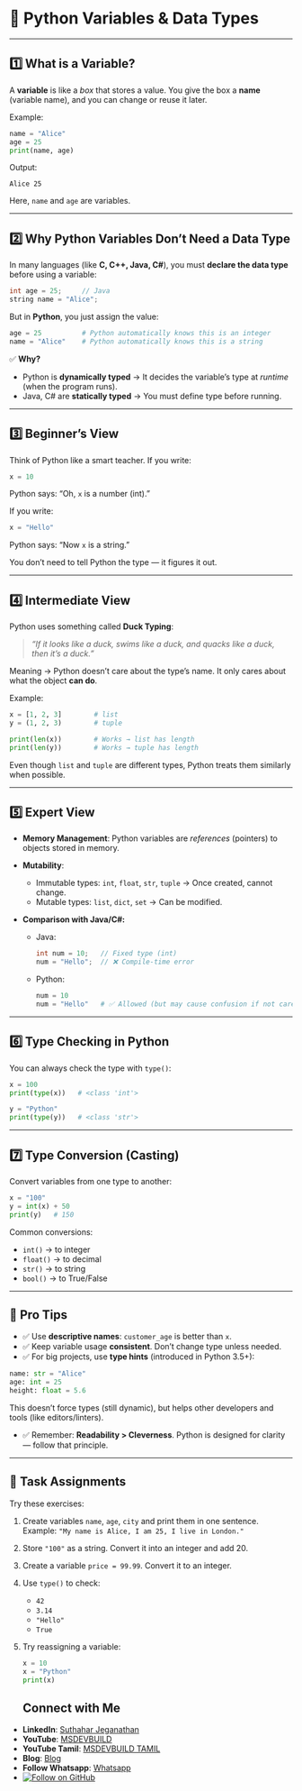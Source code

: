 # 🐍 Python Variables & Data Types

---

## 1️⃣ What is a Variable?

A **variable** is like a *box* that stores a value.
You give the box a **name** (variable name), and you can change or reuse it later.

Example:

```python
name = "Alice"
age = 25
print(name, age)
```

Output:

```
Alice 25
```

Here, `name` and `age` are variables.

---

## 2️⃣ Why Python Variables Don’t Need a Data Type

In many languages (like **C, C++, Java, C#**), you must **declare the data type** before using a variable:

```java
int age = 25;     // Java
string name = "Alice"; 
```

But in **Python**, you just assign the value:

```python
age = 25          # Python automatically knows this is an integer
name = "Alice"    # Python automatically knows this is a string
```

✅ **Why?**

* Python is **dynamically typed** → It decides the variable’s type at *runtime* (when the program runs).
* Java, C# are **statically typed** → You must define type before running.

---

## 3️⃣ Beginner’s View

Think of Python like a smart teacher.
If you write:

```python
x = 10
```

Python says: “Oh, `x` is a number (int).”

If you write:

```python
x = "Hello"
```

Python says: “Now `x` is a string.”

You don’t need to tell Python the type — it figures it out.

---

## 4️⃣ Intermediate View

Python uses something called **Duck Typing**:

> *“If it looks like a duck, swims like a duck, and quacks like a duck, then it’s a duck.”*

Meaning → Python doesn’t care about the type’s name. It only cares about what the object **can do**.

Example:

```python
x = [1, 2, 3]        # list
y = (1, 2, 3)        # tuple

print(len(x))        # Works → list has length
print(len(y))        # Works → tuple has length
```

Even though `list` and `tuple` are different types, Python treats them similarly when possible.

---

## 5️⃣ Expert View

* **Memory Management**: Python variables are *references* (pointers) to objects stored in memory.

* **Mutability**:

  * Immutable types: `int`, `float`, `str`, `tuple` → Once created, cannot change.
  * Mutable types: `list`, `dict`, `set` → Can be modified.

* **Comparison with Java/C#:**

  * Java:

    ```java
    int num = 10;   // Fixed type (int)
    num = "Hello";  // ❌ Compile-time error
    ```
  * Python:

    ```python
    num = 10
    num = "Hello"   # ✅ Allowed (but may cause confusion if not careful)
    ```

---

## 6️⃣ Type Checking in Python

You can always check the type with `type()`:

```python
x = 100
print(type(x))   # <class 'int'>

y = "Python"
print(type(y))   # <class 'str'>
```

---

## 7️⃣ Type Conversion (Casting)

Convert variables from one type to another:

```python
x = "100"
y = int(x) + 50
print(y)   # 150
```

Common conversions:

* `int()` → to integer
* `float()` → to decimal
* `str()` → to string
* `bool()` → to True/False

---

## 🌟 Pro Tips

* ✅ Use **descriptive names**: `customer_age` is better than `x`.
* ✅ Keep variable usage **consistent**. Don’t change type unless needed.
* ✅ For big projects, use **type hints** (introduced in Python 3.5+):

```python
name: str = "Alice"
age: int = 25
height: float = 5.6
```

This doesn’t force types (still dynamic), but helps other developers and tools (like editors/linters).

* ✅ Remember: **Readability > Cleverness**.
  Python is designed for clarity — follow that principle.

---

## 📝 Task Assignments

Try these exercises:

1. Create variables `name`, `age`, `city` and print them in one sentence.
   Example: `"My name is Alice, I am 25, I live in London."`

2. Store `"100"` as a string. Convert it into an integer and add 20.

3. Create a variable `price = 99.99`. Convert it to an integer.

4. Use `type()` to check:

   * `42`
   * `3.14`
   * `"Hello"`
   * `True`

5. Try reassigning a variable:

   ```python
   x = 10
   x = "Python"
   print(x)
   ```

   ## Connect with Me
- **LinkedIn**: [Suthahar Jeganathan](https://www.linkedin.com/in/jssuthahar/)
- **YouTube**: [MSDEVBUILD](https://www.youtube.com/@MSDEVBUILD)
- **YouTube Tamil**: [MSDEVBUILD TAMIL](https://www.youtube.com/@MSDEVBUILDTamil)
- **Blog**: [Blog](https://www.msdevbuild.com/)
- **Follow Whatsapp**: [Whatsapp](https://www.whatsapp.com/channel/0029Va5j2rHEFeXcTlUhQB0J)
- [![Follow on GitHub](https://img.shields.io/github/followers/jssuthahar?label=Follow&style=social)](https://github.com/jssuthahar)


